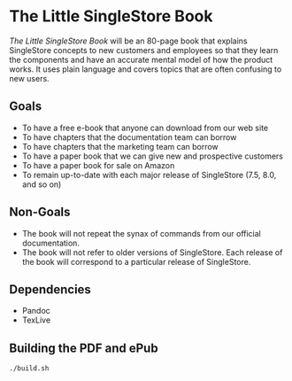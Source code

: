 # The Little SingleStore Book

*The Little SingleStore Book* will be an 80-page book that explains SingleStore concepts to new customers and employees so that they learn the components and have an accurate mental model of how the product works. It uses plain language and covers topics that are often confusing to new users.

## Goals

 * To have a free e-book that anyone can download from our web site
 * To have chapters that the documentation team can borrow
 * To have chapters that the marketing team can borrow
 * To have a paper book that we can give new and prospective customers
 * To have a paper book for sale on Amazon
 * To remain up-to-date with each major release of SingleStore (7.5, 8.0, and so on)

## Non-Goals

 * The book will not repeat the synax of commands from our official documentation.
 * The book will not refer to older versions of SingleStore. Each release of the book will correspond to a particular release of SingleStore.

## Dependencies

* Pandoc
* TexLive

## Building the PDF and ePub

```console
./build.sh
```
